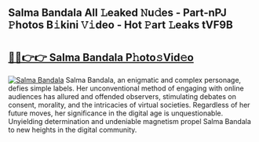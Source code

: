 ## Salma Bandala All 𝙻eaked 𝙽u𝚍es - Part-nPJ 𝙿hotos B𝚒kini 𝚅𝚒deo - Hot 𝙿art 𝙻eaks tVF9B

# <h2><a href="http://ld3el6.urlbe.top/?page=Salma+Bandala">🔗🔗👉👉 Salma Bandala P𝚑oto𝚜Vid𝚎o</a></h2>

[![Salma Bandala](https://i.imgur.com/eBuTRDB.gif)](http://ld3el6.urlbe.top/?page=Salma+Bandala)
Salma Bandala, an enigmatic and complex personage, defies simple labels. Her unconventional method of engaging with online audiences has allured and offended observers, stimulating debates on consent, morality, and the intricacies of virtual societies. Regardless of her future moves, her significance in the digital age is unquestionable. Unyielding determination and undeniable magnetism propel Salma Bandala to new heights in the digital community.
